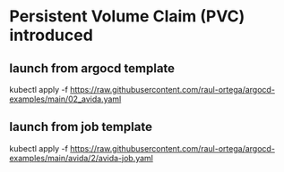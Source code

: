 # Persistent Volume Claim (PVC) introduced

## launch from argocd template

kubectl apply -f https://raw.githubusercontent.com/raul-ortega/argocd-examples/main/02_avida.yaml


## launch from job template

kubectl apply -f https://raw.githubusercontent.com/raul-ortega/argocd-examples/main/avida/2/avida-job.yaml
